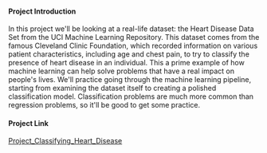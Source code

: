 #### Project Introduction
In this project we'll be looking at a real-life dataset: the Heart Disease Data Set from the UCI Machine Learning Repository. This dataset comes from the famous Cleveland Clinic Foundation, which recorded information on various patient characteristics, including age and chest pain, to try to classify the presence of heart disease in an individual. This a prime example of how machine learning can help solve problems that have a real impact on people's lives. We'll practice going through the machine learning pipeline, starting from examining the dataset itself to creating a polished classification model. Classification problems are much more common than regression problems, so it'll be good to get some practice.

#### Project Link
[Project_Classifying_Heart_Disease](https://github.com/datalex42/Dataquest-A-Collection-of-Data-Science-Projects/blob/d189c1825c465f05c1c88bb68a19545e9c9554f9/Project_Classifying_Heart_Disease/16_Project_Classifying_Heart_Disease.ipynb)
